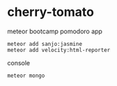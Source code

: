 cherry-tomato
=============

meteor bootcamp pomodoro app

    meteor add sanjo:jasmine
    meteor add velocity:html-reporter

console

    meteor mongo

